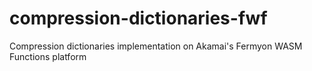# compression-dictionaries-fwf
Compression dictionaries implementation on Akamai's Fermyon WASM Functions platform
